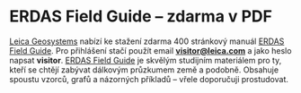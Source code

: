 <!--
title : ERDAS Field Guide – zdarma v PDF
author : Roman Ožana <ozana@omdesign.cz>
date : 27.11.2007 18:35:00
tags : GIS, mix
-->

# ERDAS Field Guide – zdarma v PDF

[Leica Geosystems][1] nabízí ke stažení zdarma 400 stránkový manuál [ERDAS Field Guide][2]. Pro přihlášení stačí použít email **visitor@leica.com** a jako heslo napsat **visitor**. [ERDAS Field Guide][2] je skvělým studijním materiálem pro ty, kteří se chtějí zabývat dálkovým průzkumem země a podobně. Obsahuje spoustu vzorců, grafů a názorných příkladů &#8211; vřele doporučuji prostudovat.

 [1]: http://gi.leica-geosystems.com/ "Leica GeoSystems"
 [2]: http://gi.leica-geosystems.com/LGISub2x514x0.aspx "ERDAS Field Guide"
